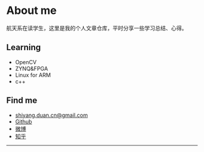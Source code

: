 # About me
航天系在读学生，这里是我的个人文章仓库，平时分享一些学习总结、心得。

## Learning
- OpenCV
- ZYNQ&FPGA
- Linux for ARM
- c++

## Find me
- shiyang.duan.cn@gmail.com
- [Github](https://github.com/KsDuan)
- [微博](https://weibo.com/u/6339798254)
- [知乎](https://www.zhihu.com/people/sy-d-28)

---

